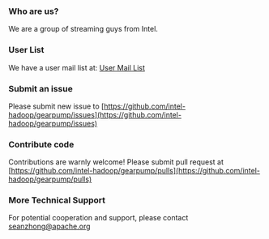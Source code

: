 ### Who are us?

We are a group of streaming guys from Intel.

### User List 

We have a user mail list at: [User Mail List](https://groups.google.com/forum/#!forum/gearpump-user)

### Submit an issue

Please submit new issue to [https://github.com/intel-hadoop/gearpump/issues](https://github.com/intel-hadoop/gearpump/issues)

### Contribute code

Contributions are warnly welcome! Please submit pull request at [https://github.com/intel-hadoop/gearpump/pulls](https://github.com/intel-hadoop/gearpump/pulls)

### More Technical Support

For potential cooperation and support, please contact <seanzhong@apache.org>




